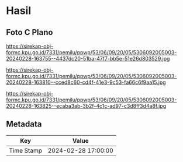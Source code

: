 # Hasil

## Foto C Plano

https://sirekap-obj-formc.kpu.go.id/7331/pemilu/ppwp/53/06/09/20/05/5306092005003-20240228-163755--4437dc20-51ba-47f7-bb5e-51e26d803529.jpg

https://sirekap-obj-formc.kpu.go.id/7331/pemilu/ppwp/53/06/09/20/05/5306092005003-20240228-163810--cced8c60-cd4f-41e3-9c53-fa66c6f9aa15.jpg

https://sirekap-obj-formc.kpu.go.id/7331/pemilu/ppwp/53/06/09/20/05/5306092005003-20240228-163825--ecaba3ab-3b2f-4c1c-ad97-c3d8ff3d4a8f.jpg


## Metadata

| Key        | Value               |
| ---------- | ------------------- |
| Time Stamp | 2024-02-28 17:00:00 |



